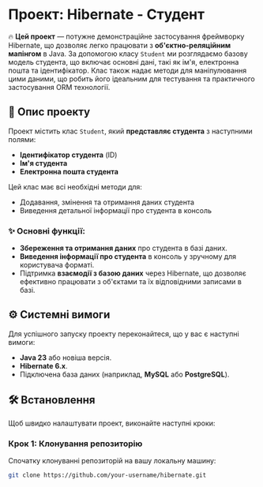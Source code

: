 # Проект: Hibernate - Студент

🔥 **Цей проект** — потужне демонстраційне застосування фреймворку Hibernate, що дозволяє легко працювати з **об'єктно-реляційним мапінгом** в Java. За допомогою класу `Student` ми розглядаємо базову модель студента, що включає основні дані, такі як ім'я, електронна пошта та ідентифікатор. Клас також надає методи для маніпулювання цими даними, що робить його ідеальним для тестування та практичного застосування ORM технології.

## 🚀 Опис проекту

Проект містить клас `Student`, який **представляє студента** з наступними полями:

- **Ідентифікатор студента** (ID)
- **Ім'я студента**  
- **Електронна пошта студента**  

Цей клас має всі необхідні методи для:
- Додавання, змінення та отримання даних студента
- Виведення детальної інформації про студента в консоль

### ✨ Основні функції:
- **Збереження та отримання даних** про студента в базі даних.
- **Виведення інформації про студента** в консоль у зручному для користувача форматі.
- Підтримка **взаємодії з базою даних** через Hibernate, що дозволяє ефективно працювати з об'єктами та їх відповідними записами в базі.

## ⚙️ Системні вимоги

Для успішного запуску проекту переконайтеся, що у вас є наступні вимоги:

- **Java 23** або новіша версія.
- **Hibernate 6.x**.
- Підключена база даних (наприклад, **MySQL** або **PostgreSQL**).

## 🛠 Встановлення

Щоб швидко налаштувати проект, виконайте наступні кроки:

### Крок 1: Клонування репозиторію

Спочатку клонуванні репозиторій на вашу локальну машину:

```bash
git clone https://github.com/your-username/hibernate.git
